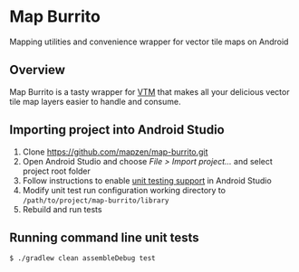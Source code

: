 # Map Burrito
Mapping utilities and convenience wrapper for vector tile maps on Android

## Overview
Map Burrito is a tasty wrapper for [VTM](https://github.com/mapzen/vtm) that makes all your delicious vector tile map layers easier to handle and consume.

## Importing project into Android Studio
1. Clone https://github.com/mapzen/map-burrito.git
2. Open Android Studio and choose _File > Import project..._ and select project root folder
3. Follow instructions to enable [unit testing support](http://tools.android.com/tech-docs/unit-testing-support) in Android Studio
4. Modify unit test run configuration working directory to `/path/to/project/map-burrito/library`
5. Rebuild and run tests

## Running command line unit tests
```bash
$ ./gradlew clean assembleDebug test
```
